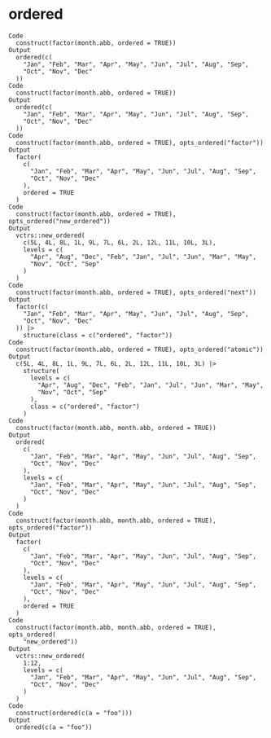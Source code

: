 # ordered

    Code
      construct(factor(month.abb, ordered = TRUE))
    Output
      ordered(c(
        "Jan", "Feb", "Mar", "Apr", "May", "Jun", "Jul", "Aug", "Sep",
        "Oct", "Nov", "Dec"
      ))
    Code
      construct(factor(month.abb, ordered = TRUE))
    Output
      ordered(c(
        "Jan", "Feb", "Mar", "Apr", "May", "Jun", "Jul", "Aug", "Sep",
        "Oct", "Nov", "Dec"
      ))
    Code
      construct(factor(month.abb, ordered = TRUE), opts_ordered("factor"))
    Output
      factor(
        c(
          "Jan", "Feb", "Mar", "Apr", "May", "Jun", "Jul", "Aug", "Sep",
          "Oct", "Nov", "Dec"
        ),
        ordered = TRUE
      )
    Code
      construct(factor(month.abb, ordered = TRUE), opts_ordered("new_ordered"))
    Output
      vctrs::new_ordered(
        c(5L, 4L, 8L, 1L, 9L, 7L, 6L, 2L, 12L, 11L, 10L, 3L),
        levels = c(
          "Apr", "Aug", "Dec", "Feb", "Jan", "Jul", "Jun", "Mar", "May",
          "Nov", "Oct", "Sep"
        )
      )
    Code
      construct(factor(month.abb, ordered = TRUE), opts_ordered("next"))
    Output
      factor(c(
        "Jan", "Feb", "Mar", "Apr", "May", "Jun", "Jul", "Aug", "Sep",
        "Oct", "Nov", "Dec"
      )) |>
        structure(class = c("ordered", "factor"))
    Code
      construct(factor(month.abb, ordered = TRUE), opts_ordered("atomic"))
    Output
      c(5L, 4L, 8L, 1L, 9L, 7L, 6L, 2L, 12L, 11L, 10L, 3L) |>
        structure(
          levels = c(
            "Apr", "Aug", "Dec", "Feb", "Jan", "Jul", "Jun", "Mar", "May",
            "Nov", "Oct", "Sep"
          ),
          class = c("ordered", "factor")
        )
    Code
      construct(factor(month.abb, month.abb, ordered = TRUE))
    Output
      ordered(
        c(
          "Jan", "Feb", "Mar", "Apr", "May", "Jun", "Jul", "Aug", "Sep",
          "Oct", "Nov", "Dec"
        ),
        levels = c(
          "Jan", "Feb", "Mar", "Apr", "May", "Jun", "Jul", "Aug", "Sep",
          "Oct", "Nov", "Dec"
        )
      )
    Code
      construct(factor(month.abb, month.abb, ordered = TRUE), opts_ordered("factor"))
    Output
      factor(
        c(
          "Jan", "Feb", "Mar", "Apr", "May", "Jun", "Jul", "Aug", "Sep",
          "Oct", "Nov", "Dec"
        ),
        levels = c(
          "Jan", "Feb", "Mar", "Apr", "May", "Jun", "Jul", "Aug", "Sep",
          "Oct", "Nov", "Dec"
        ),
        ordered = TRUE
      )
    Code
      construct(factor(month.abb, month.abb, ordered = TRUE), opts_ordered(
        "new_ordered"))
    Output
      vctrs::new_ordered(
        1:12,
        levels = c(
          "Jan", "Feb", "Mar", "Apr", "May", "Jun", "Jul", "Aug", "Sep",
          "Oct", "Nov", "Dec"
        )
      )
    Code
      construct(ordered(c(a = "foo")))
    Output
      ordered(c(a = "foo"))


